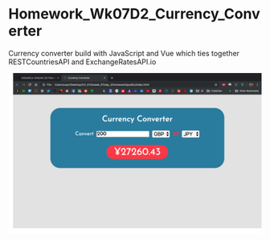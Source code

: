 # Homework_Wk07D2_Currency_Converter

Currency converter build with JavaScript and Vue which ties together RESTCountriesAPI and ExchangeRatesAPI.io

![screenshot](screenshots/screenshot.png)
